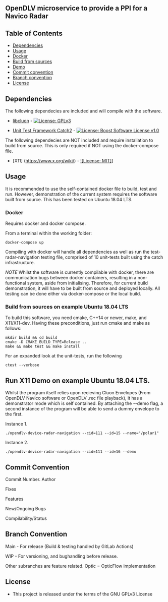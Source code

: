 ## OpenDLV microservice to provide a PPI for a Navico Radar

## Table of Contents
* [Dependencies](#dependencies)
* [Usage](#usage)
* [Docker](#docker)
* [Build from sources](#build-from-sources-on-example-ubuntu-1804-lts)
* [Demo](#run-x11-demo-on-example-ubuntu-1804-lts)
* [Commit convention](#commit-convention)
* [Branch convention](#branch-convention)
* [License](#license)


## Dependencies
The following dependecies are included and will compile with the software.  

* [libcluon](https://github.com/chrberger/libcluon) - [![License: GPLv3](https://img.shields.io/badge/license-GPL--3-blue.svg)](https://www.gnu.org/licenses/gpl-3.0.txt)

* [Unit Test Framework Catch2](https://github.com/catchorg/Catch2/releases/tag/v2.1.2) - [![License: Boost Software License v1.0](https://img.shields.io/badge/License-Boost%20v1-blue.svg)](http://www.boost.org/LICENSE_1_0.txt)

The following dependecies are NOT included and require installation to build from source. This is only required if NOT using the docker-compose file. 

* [X11] (https://www.x.org/wiki/) - [![License: MIT]](https://opensource.org/licenses/mit-license.php)]

## Usage

It is recommended to use the self-contained docker file to build, test and run. However, demonstration of the current system requires the software built from source. This has been tested on Ubuntu 18.04 LTS. 

### Docker

Requires docker and docker compose. 

From a terminal within the working folder: 

```
docker-compose up

```
Compiling with docker will handle all dependencies as well as run the test-radar-navigation testing file, comprised of 10 unit-tests built using the catch infrastructure. 

*NOTE* Whilst the software is currently compilable with docker, there are communication bugs between docker containers, resulting in a non-functional system, aside from initialising. Therefore, for current build demonstration, it will have to be built from source and deployed locally. All testing can be done either via docker-compose or the local build. 

### Build from sources on example Ubuntu 18.04 LTS

To build this software, you need cmake, C++14 or newer, make, and X11/X11-dev. Having these preconditions, just run cmake and make as follows:

```
mkdir build && cd build
cmake -D CMAKE_BUILD_TYPE=Release ..
make && make test && make install
```
For an expanded look at the unit-tests, run the following

```
ctest --verbose
```

## Run X11 Demo on example Ubuntu 18.04 LTS. 

Whilst the program itself relies upon recieving Cluon Envelopes (From OpenDLV Navico software or OpenDLV .rec file playback), it has a demonstrator mode which is self contained. By attaching the --demo flag, a second instance of the program will be able to send a dummy envelope to the first. 

Instance 1. 
```
./opendlv-device-radar-navigation --cid=111 --id=15 --name="/polar1"
```
Instance 2.
```
./opendlv-device-radar-navigation --cid=111 --id=16 --demo
```

## Commit Convention

Commit Number. Author

Fixes

Features

New/Ongoing Bugs

Compilability/Status

## Branch Convention

Main - For release (Build & testing handled by GitLab Actions) 

WIP - For versioning, and bughandling before release.

Other subranches are feature related. Optic = OpticFlow implementation

## License

* This project is released under the terms of the GNU GPLv3 License

